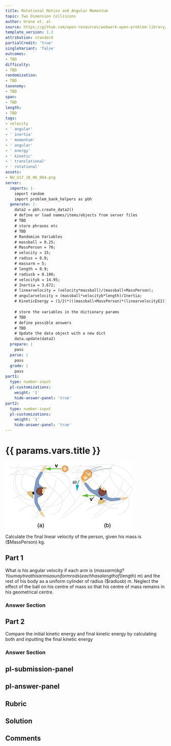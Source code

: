 ```yaml
---
title: Rotational Motion and Angular Momentum
topic: Two Dimension Collisions
author: Urone et. al
source: https://github.com/open-resources/webwork-open-problem-library/tree/master/Contrib/BrockPhysics/College_Physics_Urone/10.Rotational_Motion_and_Angular_Momentum/10-06.Two_Dimension_Collisions/NU_U17_10_06_004.pg
template_version: 1.3
attribution: standard
partialCredit: 'true'
singleVariant: 'false'
outcomes:
- TBD
difficulty:
- TBD
randomization:
- TBD
taxonomy:
- TBD
span:
- TBD
length:
- TBD
tags:
- velocity
- ' angular'
- ' inertia'
- ' momentum'
- ' angular'
- ' energy'
- ' kinetic'
- ' translational'
- ' rotational'
assets:
- NU_U17_10_06_004.png
server:
  imports: |-
    import random
    import problem_bank_helpers as pbh
  generate: |-
    data2 = pbh.create_data2()
    # define or load names/items/objects from server files
    # TBD
    # store phrases etc
    # TBD
    # Randomize Variables
    # massball = 0.25;
    # MassPerson = 70;
    # velocity = 15;
    # radius = 0.8;
    # massarm = 5;
    # length = 0.9;
    # radiusb = 0.180;
    # velocityb = 14.95;
    # Inertia = 3.672;
    # linearvelocity = (velocity*massball)/(massball+MassPerson);
    # angularvelocity = (massball*velocityb*length)/Inertia;
    # KineticEnergy = (1/2)*(((massball+MassPerson)*(linearvelocityE2))+(Inertia*(angularvelocityE2)));

    # store the variables in the dictionary params
    # TBD
    # define possible answers
    # TBD
    # Update the data object with a new dict
    data.update(data2)
  prepare: |
    pass
  parse: |
    pass
  grade: |
    pass
part1:
  type: number-input
  pl-customizations:
    weight: '1'
    hide-answer-panel: 'true'
part2:
  type: number-input
  pl-customizations:
    weight: '1'
    hide-answer-panel: 'true'
---
```


# {{ params.vars.title }} 

![Skater with Ball.](NU_U17_10_06_004.png)

Calculate the final linear velocity of the person, given his mass is ($MassPerson) kg.

## Part 1 
What is his angular velocity if each arm is ($massarm) kg? You may treat his arms as uniform rods (each has a length of ($length) m) and the rest of his body as a uniform cylinder of radius ($radiusb) m. Neglect the effect of the ball on his centre of mass so that his centre of mass remains in his geometrical centre. 


 ### Answer Section

## Part 2 
Compare the initial kinetic energy and final kinetic energy by calculating both and inputting the final kinetic energy 


 ### Answer Section


## pl-submission-panel 


## pl-answer-panel 


## Rubric 


## Solution 


## Comments 


